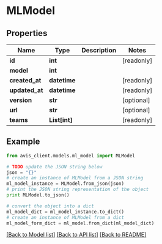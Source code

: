# MLModel


## Properties

Name | Type | Description | Notes
------------ | ------------- | ------------- | -------------
**id** | **int** |  | [readonly] 
**model** | **int** |  | 
**created_at** | **datetime** |  | [readonly] 
**updated_at** | **datetime** |  | [readonly] 
**version** | **str** |  | [optional] 
**url** | **str** |  | [optional] 
**teams** | **List[int]** |  | [readonly] 

## Example

```python
from avis_client.models.ml_model import MLModel

# TODO update the JSON string below
json = "{}"
# create an instance of MLModel from a JSON string
ml_model_instance = MLModel.from_json(json)
# print the JSON string representation of the object
print MLModel.to_json()

# convert the object into a dict
ml_model_dict = ml_model_instance.to_dict()
# create an instance of MLModel from a dict
ml_model_form_dict = ml_model.from_dict(ml_model_dict)
```
[[Back to Model list]](../README.md#documentation-for-models) [[Back to API list]](../README.md#documentation-for-api-endpoints) [[Back to README]](../README.md)


